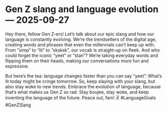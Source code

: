 # Gen Z slang and language evolution — 2025-09-27

Hey there, fellow Gen Z-ers! Let’s talk about our epic slang and how our language is constantly evolving. We’re the trendsetters of the digital age, creating words and phrases that even the millennials can’t keep up with. From “simp” to “lit” to “sksksk”, our vocab is straight-up on fleek. And who could forget the iconic “yeet” or “stan”? We’re taking everyday words and flipping them on their heads, making our conversations more fun and expressive.

But here’s the tea: language changes faster than you can say “yeet”. What’s lit today might be cringe tomorrow. So, keep slaying with your slang, but also stay woke to new trends. Embrace the evolution of language, because that’s what makes us Gen Z so rad. Stay boujee, stay woke, and keep inventing the language of the future. Peace out, fam! ✌️ #LanguageGoals #GenZSlang